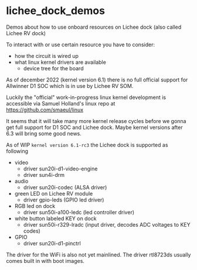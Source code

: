 # lichee_dock_demos
Demos about how to use onboard resources on Lichee dock (also called Lichee RV dock)

To interact with or use certain resource you have to consider:
* how the circuit is wired up
* what linux kernel drivers are available
  *  device tree for the board

As of december 2022 (kernel version 6.1) there is no full official support for Allwinner D1 SOC which is in use by Lichee RV SOM.

Luckily the "official" work-in-progress linux kernel development is accessible via Samuel Holland's linux repo at https://github.com/smaeul/linux

It seems that it will take many more kernel release cycles before we gonna get full support for D1 SOC and Lichee dock. Maybe kernel versions after 6.3 will bring some good news.

As of WIP `kernel version 6.1-rc3` the Lichee dock is supported as following
* video
  * driver sun20i-d1-video-engine
  * driver sun4i-drm
* audio
  * driver sun20i-codec (ALSA driver)
* green LED on Lichee RV module
  * driver gpio-leds (GPIO led driver)
* RGB led on dock
  * driver sun50i-a100-ledc (led controller driver)
* white button labeled KEY on dock
  * driver sun50i-r329-lradc (input driver, decodes ADC voltages to KEY codes)
* GPIO
  * driver sun20i-d1-pinctrl

The driver for the WiFi is also not yet mainlined. The driver rtl8723ds usually comes built in with boot images.
